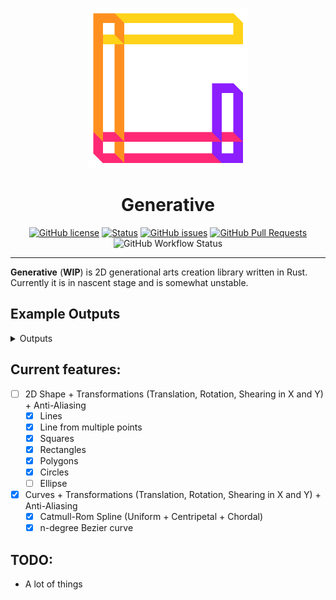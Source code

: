 <p align=center>
<img src="logo.png" alt="logo" width="256" height="256"></p>


<h1 align="center">Generative</h1>

<div align="center">
  
  [![GitHub license](https://img.shields.io/github/license/gp-97/generative?style=for-the-badge&logo=apache)](https://github.com/gp-97/generative/blob/master/LICENSE)
  [![Status](https://img.shields.io/badge/status-active-success?style=for-the-badge&logo=statuspal)]()
  [![GitHub issues](https://img.shields.io/github/issues/gp-97/generative?style=for-the-badge&logo=github)](https://github.com/gp-97/generative/issues)
  [![GitHub Pull Requests](https://img.shields.io/github/issues-pr/gp-97/generative?style=for-the-badge&logo=github-actions)](https://github.com/gp-97/generative/pulls)
  ![GitHub Workflow Status](https://img.shields.io/github/workflow/status/gp-97/generative/Continuous%20Integration?logo=github&style=for-the-badge)

</div>

---

**Generative** (__WIP__) is 2D generational arts creation library written in Rust.
Currently it is in nascent stage and is somewhat unstable.

## Example Outputs
<details>
<summary>Outputs</summary>

#### Perlin Loop
![Perlin Loop](examples/outputs/perlin_loop.png)
#### Perlin Force Field
![Perlin Force Field](examples/outputs/perlin_force_field.png)
#### Watercolored Circles
![Watercolored Circles](examples/outputs/watercolor_circles.png)
#### Mandelbrot
![Mandelbrot](examples/outputs/mandelbrot.png)
#### Generating sinusoidal wave image
|Original|Wave Image|
|:------:|:--------:|
|![Original](examples/inputs/animal.jpg)|![Generated](examples/outputs/animal_wave.png)|

</details>

## Current features:
- [ ] 2D Shape + Transformations (Translation, Rotation, Shearing in X and Y) + Anti-Aliasing
  - [x] Lines
  - [x] Line from multiple points
  - [x] Squares
  - [x] Rectangles
  - [x] Polygons
  - [x] Circles
  - [ ] Ellipse
- [x] Curves + Transformations (Translation, Rotation, Shearing in X and Y) + Anti-Aliasing
  - [x] Catmull-Rom Spline (Uniform + Centripetal + Chordal)
  - [x] n-degree Bezier curve
## TODO:
- A lot of things
